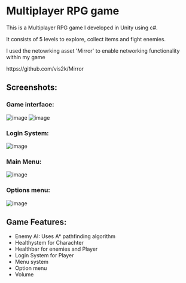 <h1> Multiplayer RPG game</h1>
  
<p>This is a Multiplayer RPG game I developed in Unity using c#.</p>

<p>It consists of 5 levels to explore, collect items and fight enemies.</p>

<p>I used the netowrking asset 'Mirror' to enable networking functionality within my game </p>
https://github.com/vis2k/Mirror

<H2>Screenshots: </h2>

<h3>Game interface:</h3>

![image](https://user-images.githubusercontent.com/64263647/112634212-35f9bb80-8e32-11eb-8f12-fba1291d72e2.png)
![image](https://user-images.githubusercontent.com/64263647/112634202-33976180-8e32-11eb-9baa-1f6420c94218.png)


<h3>Login System: </h3> 

 ![image](https://user-images.githubusercontent.com/64263647/112634226-3abe6f80-8e32-11eb-94c8-d97f03e2d451.png)


<h3>Main Menu: </h3> 

![image](https://user-images.githubusercontent.com/64263647/112636775-6f7ff600-8e35-11eb-89b7-c35161ae603f.png)

<h3>Options menu: </h3> 

![image](https://user-images.githubusercontent.com/64263647/112636792-7575d700-8e35-11eb-9169-fc34a8166cc0.png)











<h2> Game Features: </h2>
<ul>
  <li>Enemy AI:
Uses A* pathfinding algorithm</li>
  <li>Healthystem for Charachter</li>
  <li>Healthbar for enemies and Player</li>
 <li>Login System for Player </li>
  <li>Menu system  </li>
   <li>Option menu  </li>
 <li>Volume </li>
</ul>








